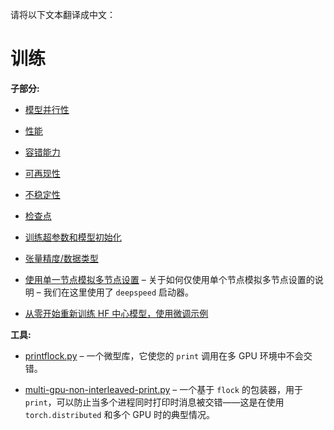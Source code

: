 请将以下文本翻译成中文：
# 训练

**子部分:**

- [模型并行性](model-parallelism)

- [性能](performance)

- [容错能力](fault-tolerance)

- [可再现性](reproducibility)

- [不稳定性](instabilities)

- [检查点](checkpoints)

- [训练超参数和模型初始化](hparams.md)

- [张量精度/数据类型](dtype.md)

- [使用单一节点模拟多节点设置](emulate-multi-node.md) – 关于如何仅使用单个节点模拟多节点设置的说明 – 我们在这里使用了 `deepspeed` 启动器。

- [从零开始重新训练 HF 中心模型，使用微调示例](re-train-hub-models.md)

**工具:**

- [printflock.py](tools/printflock.py) – 一个微型库，它使您的 `print` 调用在多 GPU 环境中不会交错。

- [multi-gpu-non-interleaved-print.py](tools/multi-gpu-non-interleaved-print.py) – 一个基于 `flock` 的包装器，用于 `print`，可以防止当多个进程同时打印时消息被交错——这是在使用 `torch.distributed` 和多个 GPU 时的典型情况。
